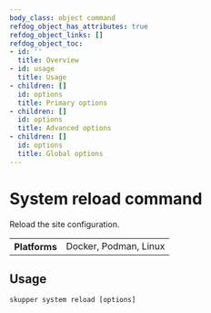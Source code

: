 ```yaml
---
body_class: object command
refdog_object_has_attributes: true
refdog_object_links: []
refdog_object_toc:
- id: ''
  title: Overview
- id: usage
  title: Usage
- children: []
  id: options
  title: Primary options
- children: []
  id: options
  title: Advanced options
- children: []
  id: options
  title: Global options
---
```


# System reload command

<section>

Reload the site configuration.

<table class="fields"><tr><th>Platforms</th><td>Docker, Podman, Linux</td></table>

</section>

<section>

## Usage

~~~ shell
skupper system reload [options]
~~~

</section>
